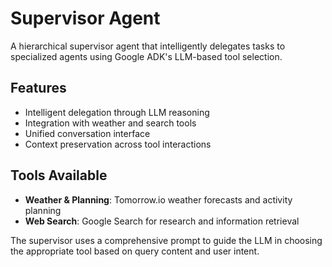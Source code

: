 # Supervisor Agent

A hierarchical supervisor agent that intelligently delegates tasks to specialized agents using Google ADK's LLM-based tool selection.

## Features

- Intelligent delegation through LLM reasoning
- Integration with weather and search tools
- Unified conversation interface
- Context preservation across tool interactions

## Tools Available

- **Weather & Planning**: Tomorrow.io weather forecasts and activity planning
- **Web Search**: Google Search for research and information retrieval

The supervisor uses a comprehensive prompt to guide the LLM in choosing the appropriate tool based on query content and user intent.
